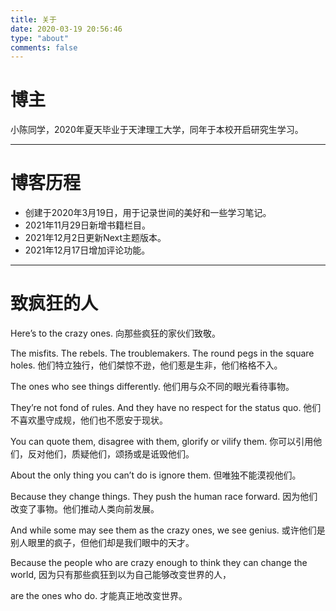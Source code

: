 ```yaml
---
title: 关于
date: 2020-03-19 20:56:46
type: "about"
comments: false
---
```

# 博主  
  小陈同学，2020年夏天毕业于天津理工大学，同年于本校开启研究生学习。
  ***
# 博客历程
<ul>
  <li>创建于2020年3月19日，用于记录世间的美好和一些学习笔记。</li>
  <li>2021年11月29日新增书籍栏目。</li>
  <li>2021年12月2日更新Next主题版本。</li>
  <li>2021年12月17日增加评论功能。</li>
</ul>

  ***
# 致疯狂的人
Here’s to the crazy ones.
向那些疯狂的家伙们致敬。

The misfits. The rebels. The troublemakers. The round pegs in the square holes.
他们特立独行，他们桀惊不逊，他们惹是生非，他们格格不入。

The ones who see things differently.
他们用与众不同的眼光看待事物。

They’re not fond of rules. And they have no respect for the status quo.
他们不喜欢墨守成规，他们也不愿安于现状。

You can quote them, disagree with them, glorify or vilify them.
你可以引用他们，反对他们，质疑他们，颂扬或是诋毁他们。

About the only thing you can’t do is ignore them.
但唯独不能漠视他们。

Because they change things. They push the human race forward.
因为他们改变了事物。他们推动人类向前发展。

And while some may see them as the crazy ones, we see genius.
或许他们是别人眼里的疯子，但他们却是我们眼中的天才。

Because the people who are crazy enough to think they can change the world,
因为只有那些疯狂到以为自己能够改变世界的人，

are the ones who do.
才能真正地改变世界。

